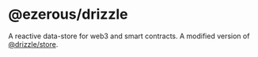 # @ezerous/drizzle

 A reactive data-store for web3 and smart contracts. A modified version of [@drizzle/store](https://github.com/trufflesuite/drizzle/tree/develop/packages/store).

